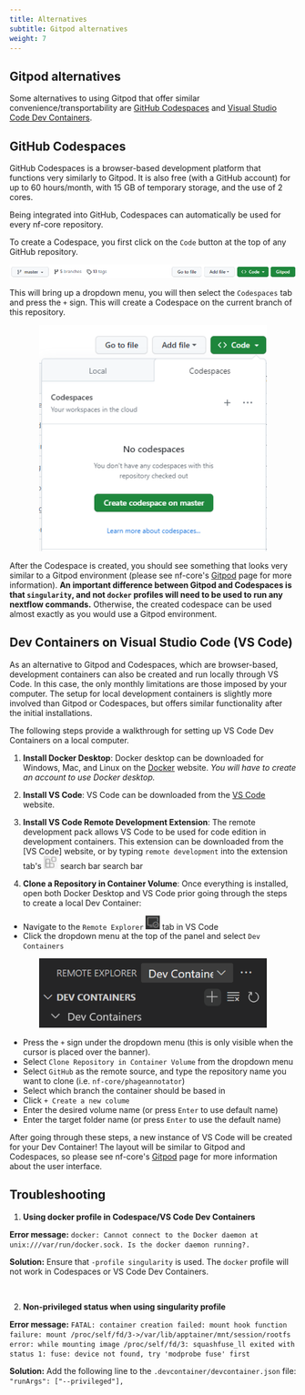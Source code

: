 ```yaml
---
title: Alternatives
subtitle: Gitpod alternatives
weight: 7
---
```


## Gitpod alternatives

Some alternatives to using Gitpod that offer similar convenience/transportability are [GitHub Codespaces](https://github.com/features/codespaces) and [Visual Studio Code Dev Containers](https://code.visualstudio.com/docs/devcontainers/containers).

## GitHub Codespaces

GitHub Codespaces is a browser-based development platform that functions very similarly to Gitpod. It is also free (with a GitHub account) for up to 60 hours/month, with 15 GB of temporary storage, and the use of 2 cores.

Being integrated into GitHub, Codespaces can automatically be used for every nf-core repository.

To create a Codespace, you first click on the `Code` button at the top of any GitHub repository.

<p align="center">
  <img src="../../../../../public/images/contributing/gitpod/codespaces-button.png" alt="codespaces dropdown" width="800"/>
</p>

This will bring up a dropdown menu, you will then select the `Codespaces` tab and press the `+` sign. This will create a Codespace on the current branch of this repository.

<p align="center">
  <img src="../../../../../public/images/contributing/gitpod/codespaces-dropdown.png" alt="codespaces dropdown" width="400"/>
</p>

After the Codespace is created, you should see something that looks very similar to a Gitpod environment (please see nf-core's [Gitpod](gitpod/index.md) page for more information). **An important difference between Gitpod and Codespaces is that `singularity`, and not `docker` profiles will need to be used to run any nextflow commands.** Otherwise, the created codespace can be used almost exactly as you would use a Gitpod environment.

## Dev Containers on Visual Studio Code (VS Code)

As an alternative to Gitpod and Codespaces, which are browser-based, development containers can also be created and run locally through VS Code. In this case, the only monthly limitations are those imposed by your computer. The setup for local development containers is slightly more involved than Gitpod or Codespaces, but offers similar functionality after the initial installations.

The following steps provide a walkthrough for setting up
VS Code Dev Containers on a local computer.

1. **Install Docker Desktop**: Docker desktop can be downloaded for Windows, Mac, and Linux on the [Docker](https://www.docker.com/products/docker-desktop/) website. _You will have to create an account to use Docker desktop._

2. **Install VS Code**: VS Code can be downloaded from the [VS Code](https://code.visualstudio.com/Download) website.

3. **Install VS Code Remote Development Extension**: The remote development pack allows VS Code to be used for code edition in development containers. This extension can be downloaded from the [VS Code] website, or by typing `remote development` into the extension tab's
   <img src="../../../../../public/images/contributing/gitpod/extension.png" alt="codespaces dropdown" width="25"/> search bar search bar

4. **Clone a Repository in Container Volume**: Once everything is installed, open both Docker Desktop and VS Code prior going through the steps to create a local Dev Container:

- Navigate to the `Remote Explorer`
  <img src="../../../../../public/images/contributing/gitpod/remote-explorer-tab.png" alt="remote explorer tab" width="25"/> tab in VS Code
- Click the dropdown menu at the top of the panel and select `Dev Containers`

<p align="center">
  <img src="../../../../../public/images/contributing/gitpod/remote-explorer-dropdown.png" alt="remote explorer tab" width="400"/>
</p>

- Press the `+` sign under the dropdown menu (this is only visible when the cursor is placed over the banner).
- Select `Clone Repository in Container Volume` from the dropdown menu
- Select `GitHub` as the remote source, and type the repository name you want to clone (i.e. `nf-core/phageannotator`)
- Select which branch the container should be based in
- Click `+ Create a new colume`
- Enter the desired volume name (or press `Enter` to use default name)
- Enter the target folder name (or press `Enter` to use the default name)

After going through these steps, a new instance of VS Code will be created for your Dev Container! The layout will be similar to Gitpod and Codespaces, so please see nf-core's [Gitpod](gitpod/index.md) page for more information about the user interface.

## Troubleshooting

1. **Using docker profile in Codespace/VS Code Dev Containers**

**Error message:** `docker: Cannot connect to the Docker daemon at unix:///var/run/docker.sock. Is the docker daemon running?.`

**Solution:** Ensure that `-profile singularity` is used. The `docker` profile will not work in Codespaces or VS Code Dev Containers.

<br>

2. **Non-privileged status when using singularity profile**

**Error message:** `FATAL: container creation failed: mount hook function failure: mount /proc/self/fd/3->/var/lib/apptainer/mnt/session/rootfs error: while mounting image /proc/self/fd/3: squashfuse_ll exited with status 1: fuse: device not found, try 'modprobe fuse' first`

**Solution:** Add the following line to the `.devcontainer/devcontainer.json` file:
`"runArgs": ["--privileged"],`
